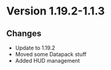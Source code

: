# Version 1.19.2-1.1.3

## Changes

- Update to 1.19.2
- Moved some Datapack stuff
- Added HUD management
